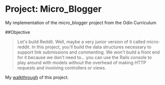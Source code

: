 # Project: Micro_Blogger

My implementation of the micro_blogger project from the Odin Curriculum

##Objective
>Let's build Reddit. Well, maybe a very junior version of it called micro-reddit. In this project, you'll build the data structures necessary to support link submissions and commenting. We won't build a front end for it because we don't need to... you can use the Rails console to play around with models without the overhead of making HTTP requests and involving controllers or views.

My [walkthrough](http://jberczel.github.io/micro-reddit-walkthrough/) of this project.